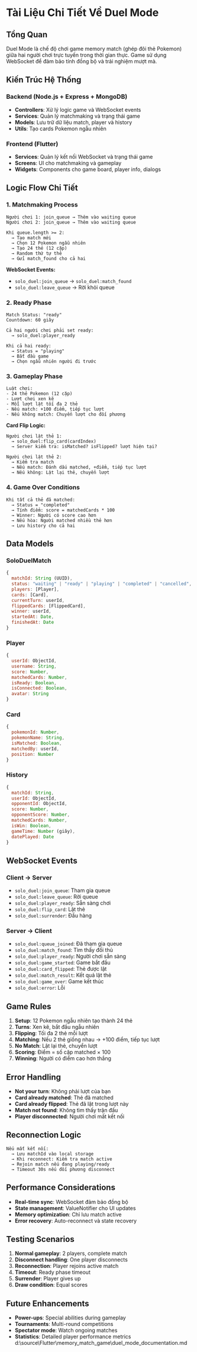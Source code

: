 # Tài Liệu Chi Tiết Về Duel Mode

## Tổng Quan

Duel Mode là chế độ chơi game memory match (ghép đôi thẻ Pokemon) giữa hai người chơi trực tuyến trong thời gian thực. Game sử dụng WebSocket để đảm bảo tính đồng bộ và trải nghiệm mượt mà.

## Kiến Trúc Hệ Thống

### Backend (Node.js + Express + MongoDB)

-   **Controllers**: Xử lý logic game và WebSocket events
-   **Services**: Quản lý matchmaking và trạng thái game
-   **Models**: Lưu trữ dữ liệu match, player và history
-   **Utils**: Tạo cards Pokemon ngẫu nhiên

### Frontend (Flutter)

-   **Services**: Quản lý kết nối WebSocket và trạng thái game
-   **Screens**: UI cho matchmaking và gameplay
-   **Widgets**: Components cho game board, player info, dialogs

## Logic Flow Chi Tiết

### 1. Matchmaking Process

```
Người chơi 1: join_queue → Thêm vào waiting queue
Người chơi 2: join_queue → Thêm vào waiting queue

Khi queue.length >= 2:
  → Tạo match mới
  → Chọn 12 Pokemon ngẫu nhiên
  → Tạo 24 thẻ (12 cặp)
  → Random thứ tự thẻ
  → Gửi match_found cho cả hai
```

**WebSocket Events:**

-   `solo_duel:join_queue` → `solo_duel:match_found`
-   `solo_duel:leave_queue` → Rời khỏi queue

### 2. Ready Phase

```
Match Status: "ready"
Countdown: 60 giây

Cả hai người chơi phải set ready:
  → solo_duel:player_ready

Khi cả hai ready:
  → Status = "playing"
  → Bắt đầu game
  → Chọn ngẫu nhiên người đi trước
```

### 3. Gameplay Phase

```
Luật chơi:
- 24 thẻ Pokemon (12 cặp)
- Lượt chơi xen kẽ
- Mỗi lượt lật tối đa 2 thẻ
- Nếu match: +100 điểm, tiếp tục lượt
- Nếu không match: Chuyển lượt cho đối phương
```

**Card Flip Logic:**

```
Người chơi lật thẻ 1:
  → solo_duel:flip_card(cardIndex)
  → Server kiểm tra: isMatched? isFlipped? lượt hiện tại?

Người chơi lật thẻ 2:
  → Kiểm tra match
  → Nếu match: Đánh dấu matched, +điểm, tiếp tục lượt
  → Nếu không: Lật lại thẻ, chuyển lượt
```

### 4. Game Over Conditions

```
Khi tất cả thẻ đã matched:
  → Status = "completed"
  → Tính điểm: score = matchedCards * 100
  → Winner: Người có score cao hơn
  → Nếu hòa: Người matched nhiều thẻ hơn
  → Lưu history cho cả hai
```

## Data Models

### SoloDuelMatch

```javascript
{
  matchId: String (UUID),
  status: "waiting" | "ready" | "playing" | "completed" | "cancelled",
  players: [Player],
  cards: [Card],
  currentTurn: userId,
  flippedCards: [FlippedCard],
  winner: userId,
  startedAt: Date,
  finishedAt: Date
}
```

### Player

```javascript
{
  userId: ObjectId,
  username: String,
  score: Number,
  matchedCards: Number,
  isReady: Boolean,
  isConnected: Boolean,
  avatar: String
}
```

### Card

```javascript
{
  pokemonId: Number,
  pokemonName: String,
  isMatched: Boolean,
  matchedBy: userId,
  position: Number
}
```

### History

```javascript
{
  matchId: String,
  userId: ObjectId,
  opponentId: ObjectId,
  score: Number,
  opponentScore: Number,
  matchedCards: Number,
  isWin: Boolean,
  gameTime: Number (giây),
  datePlayed: Date
}
```

## WebSocket Events

### Client → Server

-   `solo_duel:join_queue`: Tham gia queue
-   `solo_duel:leave_queue`: Rời queue
-   `solo_duel:player_ready`: Sẵn sàng chơi
-   `solo_duel:flip_card`: Lật thẻ
-   `solo_duel:surrender`: Đầu hàng

### Server → Client

-   `solo_duel:queue_joined`: Đã tham gia queue
-   `solo_duel:match_found`: Tìm thấy đối thủ
-   `solo_duel:player_ready`: Người chơi sẵn sàng
-   `solo_duel:game_started`: Game bắt đầu
-   `solo_duel:card_flipped`: Thẻ được lật
-   `solo_duel:match_result`: Kết quả lật thẻ
-   `solo_duel:game_over`: Game kết thúc
-   `solo_duel:error`: Lỗi

## Game Rules

1. **Setup**: 12 Pokemon ngẫu nhiên tạo thành 24 thẻ
2. **Turns**: Xen kẽ, bắt đầu ngẫu nhiên
3. **Flipping**: Tối đa 2 thẻ mỗi lượt
4. **Matching**: Nếu 2 thẻ giống nhau → +100 điểm, tiếp tục lượt
5. **No Match**: Lật lại thẻ, chuyển lượt
6. **Scoring**: Điểm = số cặp matched × 100
7. **Winning**: Người có điểm cao hơn thắng

## Error Handling

-   **Not your turn**: Không phải lượt của bạn
-   **Card already matched**: Thẻ đã matched
-   **Card already flipped**: Thẻ đã lật trong lượt này
-   **Match not found**: Không tìm thấy trận đấu
-   **Player disconnected**: Người chơi mất kết nối

## Reconnection Logic

```
Nếu mất kết nối:
  → Lưu matchId vào local storage
  → Khi reconnect: Kiểm tra match active
  → Rejoin match nếu đang playing/ready
  → Timeout 30s nếu đối phương disconnect
```

## Performance Considerations

-   **Real-time sync**: WebSocket đảm bảo đồng bộ
-   **State management**: ValueNotifier cho UI updates
-   **Memory optimization**: Chỉ lưu match active
-   **Error recovery**: Auto-reconnect và state recovery

## Testing Scenarios

1. **Normal gameplay**: 2 players, complete match
2. **Disconnect handling**: One player disconnects
3. **Reconnection**: Player rejoins active match
4. **Timeout**: Ready phase timeout
5. **Surrender**: Player gives up
6. **Draw condition**: Equal scores

## Future Enhancements

-   **Power-ups**: Special abilities during gameplay
-   **Tournaments**: Multi-round competitions
-   **Spectator mode**: Watch ongoing matches
-   **Statistics**: Detailed player performance metrics</content>
    <parameter name="filePath">d:\source\Flutter\memory_match_game\duel_mode_documentation.md
